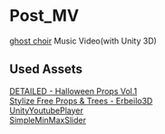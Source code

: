 # Post_MV
 [ghost choir](https://youtu.be/kXF3VYYa5TI) Music Video(with Unity 3D)

## Used Assets
 [DETAILED - Halloween Props Vol.1](https://assetstore.unity.com/packages/3d/environments/fantasy/detailed-halloween-props-vol-1-236945)  
 [Stylize Free Props & Trees - Erbeilo3D](https://assetstore.unity.com/packages/3d/environments/stylize-free-props-trees-erbeilo3d-237015)  
 [UnityYoutubePlayer](https://github.com/iBicha/UnityYoutubePlayer)  
 [SimpleMinMaxSlider](https://github.com/augustdominik/SimpleMinMaxSlider)
